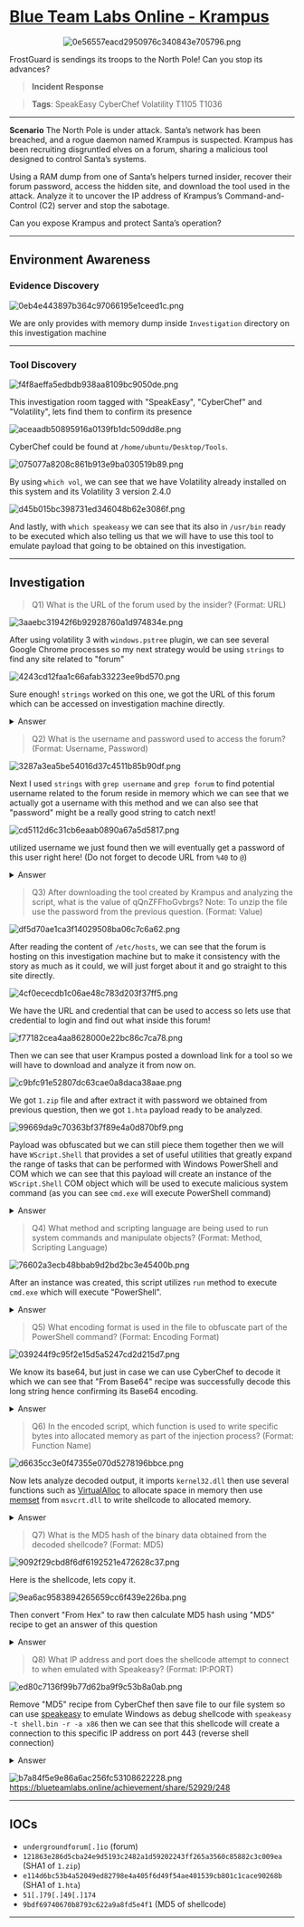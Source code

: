 # [Blue Team Labs Online - Krampus](https://blueteamlabs.online/home/investigation/krampus-79226a7f4f)
<div align=center>

![0e56557eacd2950976c340843e705796.png](..//resources/0e56557eacd2950976c340843e705796.png)
</div>
FrostGuard is sendings its troops to the North Pole! Can you stop its advances?

>**Incident Response**

>**Tags**: SpeakEasy CyberChef Volatility T1105 T1036
* * *
**Scenario**
The North Pole is under attack. Santa’s network has been breached, and a rogue daemon named Krampus is suspected. Krampus has been recruiting disgruntled elves on a forum, sharing a malicious tool designed to control Santa’s systems.

Using a RAM dump from one of Santa’s helpers turned insider, recover their forum password, access the hidden site, and download the tool used in the attack. Analyze it to uncover the IP address of Krampus’s Command-and-Control (C2) server and stop the sabotage.

Can you expose Krampus and protect Santa’s operation?
* * *
## Environment Awareness
### Evidence Discovery
![0eb4e443897b364c97066195e1ceed1c.png](..//resources/0eb4e443897b364c97066195e1ceed1c.png)

We are only provides with memory dump inside `Investigation` directory on this investigation machine
***
### Tool Discovery
![f4f8aeffa5edbdb938aa8109bc9050de.png](..//resources/f4f8aeffa5edbdb938aa8109bc9050de.png)

This investigation room tagged with "SpeakEasy", "CyberChef" and "Volatility", lets find them to confirm its presence 

![aceaadb50895916a0139fb1dc509dd8e.png](..//resources/aceaadb50895916a0139fb1dc509dd8e.png)

CyberChef could be found at `/home/ubuntu/Desktop/Tools`.

![075077a8208c861b913e9ba030519b89.png](..//resources/075077a8208c861b913e9ba030519b89.png)

By using `which vol`, we can see that we have Volatility already installed on this system and its Volatility 3 version 2.4.0

![d45b015bc398731ed346048b62e3086f.png](..//resources/d45b015bc398731ed346048b62e3086f.png)

And lastly, with `which speakeasy` we can see that its also in `/usr/bin` ready to be executed which also telling us that we will have to use this tool to emulate payload that going to be obtained on this investigation.

***
## Investigation 
>Q1) What is the URL of the forum used by the insider? (Format: URL)

![3aaebc31942f6b92928760a1d974834e.png](..//resources/3aaebc31942f6b92928760a1d974834e.png)

After using volatility 3 with `windows.pstree` plugin, we can see several Google Chrome processes so my next strategy would be using `strings` to find any site related to "forum"

![4243cd12faa1c66afab33223ee9bd570.png](..//resources/4243cd12faa1c66afab33223ee9bd570.png)

Sure enough! `strings` worked on this one, we got the URL of this forum which can be accessed on investigation machine directly.

<details>
  <summary>Answer</summary>
<pre><code>http://undergroundforum.io/</code></pre>
</details>

>Q2) What is the username and password used to access the forum? (Format: Username, Password)

![3287a3ea5be54016d37c4511b85b90df.png](..//resources/3287a3ea5be54016d37c4511b85b90df.png)

Next I used `strings` with `grep username` and `grep forum` to find potential username related to the forum reside in memory which we can see that we actually got a username with this method and we can also see that "password" might be a really good string to catch next!

![cd5112d6c31cb6eaab0890a67a5d5817.png](..//resources/cd5112d6c31cb6eaab0890a67a5d5817.png)

utilized username we just found then we will eventually get a password of this user right here! (Do not forget to decode URL from `%40` to `@`)

<details>
  <summary>Answer</summary>
<pre><code>SnowHacker, Moon@2024</code></pre>
</details>

>Q3) After downloading the tool created by Krampus and analyzing the script, what is the value of qQnZFFhoGvbrgs? Note: To unzip the file use the password from the previous question. (Format: Value)

![df5d70ae1ca3f14029508ba06c7c6a62.png](..//resources/df5d70ae1ca3f14029508ba06c7c6a62.png)

After reading the content of `/etc/hosts`, we can see that the forum is hosting on this investigation machine but to make it consistency with the story as much as it could, we will just forget about it and go straight to this site directly.

![4cf0ececdb1c06ae48c783d203f37ff5.png](..//resources/4cf0ececdb1c06ae48c783d203f37ff5.png)

We have the URL and credential that can be used to access so lets use that credential to login and find out what inside this forum!

![f77182cea4aa8628000e22bc86c7ca78.png](..//resources/f77182cea4aa8628000e22bc86c7ca78.png)

Then we can see that user Krampus posted a download link for a tool so we will have to download and analyze it from now on.

![c9bfc91e52807dc63cae0a8daca38aae.png](..//resources/c9bfc91e52807dc63cae0a8daca38aae.png)

We got `1.zip` file and after extract it with password we obtained from previous question, then we got `1.hta` payload ready to be analyzed.

![99669da9c70363bf37f89e4a0d870bf9.png](..//resources/99669da9c70363bf37f89e4a0d870bf9.png)

Payload was obfuscated but we can still piece them together then we will have `WScript.Shell` that provides a set of useful utilities that greatly expand the range of tasks that can be performed with Windows PowerShell and COM which we can see that this payload will create an instance of the `WScript.Shell` COM object which will be used to execute malicious system command (as you can see `cmd.exe` will execute PowerShell command)

<details>
  <summary>Answer</summary>
<pre><code>WScript.Shell</code></pre>
</details>

>Q4) What method and scripting language are being used to run system commands and manipulate objects? (Format: Method, Scripting Language)

![76602a3ecb48bbab9d2bd2bc3e45400b.png](..//resources/76602a3ecb48bbab9d2bd2bc3e45400b.png)

After an instance was created, this script utilizes `run` method to execute `cmd.exe` which will execute "PowerShell". 
<details>
  <summary>Answer</summary>
<pre><code>run, powershell</code></pre>
</details>

>Q5) What encoding format is used in the file to obfuscate part of the PowerShell command? (Format: Encoding Format)

![039244f9c95f2e15d5a5247cd2d215d7.png](..//resources/039244f9c95f2e15d5a5247cd2d215d7.png)

We know its base64, but just in case we can use CyberChef to decode it which we can see that "From Base64" recipe was successfully decode this long string hence confirming its Base64 encoding.

<details>
  <summary>Answer</summary>
<pre><code>base64</code></pre>
</details>

>Q6) In the encoded script, which function is used to write specific bytes into allocated memory as part of the injection process? (Format: Function Name)

![d6635cc3e0f47355e070d5278196bbce.png](..//resources/d6635cc3e0f47355e070d5278196bbce.png)

Now lets analyze decoded output, it imports `kernel32.dll` then use several functions such as [VirtualAlloc](https://learn.microsoft.com/en-us/windows/win32/api/memoryapi/nf-memoryapi-virtualalloc) to allocate space in memory then use [memset](https://learn.microsoft.com/en-us/cpp/c-runtime-library/reference/memset-wmemset?view=msvc-170) from `msvcrt.dll` to write shellcode to allocated memory.

<details>
  <summary>Answer</summary>
<pre><code>memset</code></pre>
</details>

>Q7) What is the MD5 hash of the binary data obtained from the decoded shellcode? (Format: MD5)

![9092f29cbd8f6df6192521e472628c37.png](..//resources/9092f29cbd8f6df6192521e472628c37.png)

Here is the shellcode, lets copy it.

![9ea6ac9583894265659cc6f439e226ba.png](..//resources/9ea6ac9583894265659cc6f439e226ba.png)

Then convert "From Hex" to raw then calculate MD5 hash using "MD5" recipe to get an answer of this question
<details>
  <summary>Answer</summary>
<pre><code>9bdf69740670b8793c622a9a8fd5e4f1</code></pre>
</details>

>Q8) What IP address and port does the shellcode attempt to connect to when emulated with Speakeasy? (Format: IP:PORT)

![ed80c7136f99b77d62ba9f9c53b8a0ab.png](..//resources/ed80c7136f99b77d62ba9f9c53b8a0ab.png)

Remove "MD5" recipe from CyberChef then save file to our file system so can use [speakeasy](https://github.com/mandiant/speakeasy) to emulate Windows as debug shellcode with `speakeasy -t shell.bin -r -a x86` then we can see that this shellcode will create a connection to this specific IP address on port 443 (reverse shell connection)
<details>
  <summary>Answer</summary>
<pre><code>51.79.49.174:443</code></pre>
</details>

![b7a84f5e9e86a6ac256fc53108622228.png](..//resources/b7a84f5e9e86a6ac256fc53108622228.png)
https://blueteamlabs.online/achievement/share/52929/248
***
## IOCs
- `undergroundforum[.]io` (forum)
- `121863e286d5cba24e9d5193c2482a1d59202243ff265a3560c85882c3c009ea` (SHA1 of `1.zip`)
- `e114d6bc53b4a52049ed82798e4a405f6d49f54ae401539cb801c1cace90268b` (SHA1 of `1.hta`)
- `51[.]79[.]49[.]174`
- `9bdf69740670b8793c622a9a8fd5e4f1` (MD5 of shellcode)
* * *